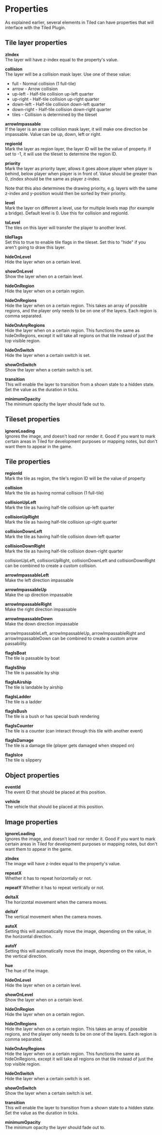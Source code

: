 # Properties

As explained earlier, several elements in Tiled can have properties that will
interface with the Tiled Plugin.

## Tile layer properties

**zIndex**  
The layer will have z-index equal to the property's value.

**collision**  
The layer will be a collision mask layer. Use one of these value:

 * full - Normal collision (1 full-tile)
 * arrow - Arrow collision
 * up-left - Half-tile collision up-left quarter
 * up-right - Half-tile collision up-right quarter
 * down-left - Half-tile collision down-left quarter
 * down-right - Half-tile collision down-right quarter
 * tiles - Collision is determined by the tileset

**arrowImpassable**  
If the layer is an arraw collision mask layer, it will make one direction be
impassable. Value can be up, down, left or right.

**regionId**  
Mark the layer as region layer, the layer ID will be the value of property.
If set to -1, it will use the tileset to determine the region ID.

**priority**  
Mark the layer as priority layer, allows it goes above player when player is
behind, below player when player is in front of. Value should be greater than
0, zIndex should be the same as player z-index.

Note that this also determines the drawing priority, e.g. layers with the
same z-index and y-position would then be sorted by their priority.

**level**  
Mark the layer on different a level, use for multiple levels map (for example
a bridge). Default level is 0. Use this for collision and regionId.

**toLevel**  
The tiles on this layer will transfer the player to another level.

**tileFlags**  
Set this to true to enable tile flags in the tileset. Set this to "hide" if you
aren't going to draw this layer.

**hideOnLevel**  
Hide the layer when on a certain level.

**showOnLevel**  
Show the layer when on a certain level.

**hideOnRegion**  
Hide the layer when on a certain region.

**hideOnRegions**  
Hide the layer when on a certain region. This takes an array of possible
regions, and the player only needs to be on one of the layers. Each region is
comma separated.

**hideOnAnyRegions**  
Hide the layer when on a certain region. This functions the same as
hideOnRegions, except it will take all regions on that tile instead of just
the top visible region.

**hideOnSwitch**  
Hide the layer when a certain switch is set.

**showOnSwitch**  
Show the layer when a certain switch is set.

**transition**  
This will enable the layer to transition from a shown state to a hidden state.
Set the value as the duration in ticks.

**minimumOpacity**  
The minimum opacity the layer should fade out to.

## Tileset properties

**ignoreLoading**  
Ignores the image, and doesn't load nor render it. Good if you want to mark
certain areas in Tiled for development purposes or mapping notes, but don't
want them to appear in the game.

## Tile properties

**regionId**  
Mark the tile as region, the tile's region ID will be the value of property

**collision**  
Mark the tile as having normal collision (1 full-tile)

**collisionUpLeft**  
Mark the tile as having half-tile collision up-left quarter

**collisionUpRight**  
Mark the tile as having half-tile collision up-right quarter

**collisionDownLeft**  
Mark the tile as having half-tile collision down-left quarter

**collisionDownRight**  
Mark the tile as having half-tile collision down-right quarter

collisionUpLeft, collisionUpRight, collisionDownLeft and collisionDownRight can
be combined to create a custom collision.

**arrowImpassableLeft**  
Make the left direction impassable

**arrowImpassableUp**  
Make the up direction impassable

**arrowImpassableRight**  
Make the right direction impassable

**arrowImpassableDown**  
Make the down direction impassable

arrowImpassableLeft, arrowImpassableUp, arrowImpassableRight and
arrowImpassableDown can be combined to create a custom arrow passability.

**flagIsBoat**  
The tile is passable by boat

**flagIsShip**  
The tile is passable by ship

**flagIsAirship**  
The tile is landable by airship

**flagIsLadder**  
The tile is a ladder

**flagIsBush**  
The tile is a bush or has special bush rendering

**flagIsCounter**  
The tile is a counter (can interact through this tile with another event)

**flagIsDamage**  
The tile is a damage tile (player gets damaged when stepped on)

**flagIsIce**  
The tile is slippery

## Object properties

**eventId**  
The event ID that should be placed at this position.

**vehicle**  
The vehicle that should be placed at this position.

## Image properties

**ignoreLoading**  
Ignores the image, and doesn't load nor render it. Good if you want to mark
certain areas in Tiled for development purposes or mapping notes, but don't
want them to appear in the game.

**zIndex**  
The image will have z-index equal to the property's value.

**repeatX**  
Whether it has to repeat horizontally or not.

**repeatY**
Whether it has to repeat vertically or not.

**deltaX**  
The horizontal movement when the camera moves.

**deltaY**  
The vertical movement when the camera moves.

**autoX**  
Setting this will automatically move the image, depending on the value, in
the horizontal direction.

**autoY**  
Setting this will automatically move the image, depending on the value, in
the vertical direction.

**hue**  
The hue of the image.

**hideOnLevel**  
Hide the layer when on a certain level.

**showOnLevel**  
Show the layer when on a certain level.

**hideOnRegion**  
Hide the layer when on a certain region.

**hideOnRegions**  
Hide the layer when on a certain region. This takes an array of possible
regions, and the player only needs to be on one of the layers. Each region is
comma separated.

**hideOnAnyRegions**  
Hide the layer when on a certain region. This functions the same as
hideOnRegions, except it will take all regions on that tile instead of just
the top visible region.

**hideOnSwitch**  
Hide the layer when a certain switch is set.

**showOnSwitch**  
Show the layer when a certain switch is set.

**transition**  
This will enable the layer to transition from a shown state to a hidden state.
Set the value as the duration in ticks.

**minimumOpacity**  
The minimum opacity the layer should fade out to.

